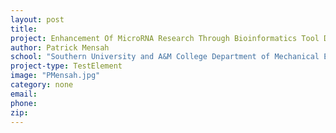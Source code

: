 ```yaml
---
layout: post
title:
project: Enhancement Of MicroRNA Research Through Bioinformatics Tool Development
author: Patrick Mensah
school: "Southern University and A&M College Department of Mechanical Engineering"
project-type: TestElement
image: "PMensah.jpg"
category: none
email:
phone:
zip:
---
```

